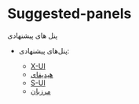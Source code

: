 # Suggested-panels
پنل های پیشنهادی

<ul>
    <li>
        <p>پنل‌های پیشنهادی:</p>
        <ul>
            <li>
                <a href="https://github.com/alireza0/x-ui" target="_blank">X-UI</a>
            </li>
            <li>
                <a href="https://github.com/hiddify/hiddify-config" target="_blank">هیدیفای</a>
            </li>
            <li>
                <a href="https://github.com/alireza0/s-ui" target="_blank">S-UI</a>
            </li>
            <li>
                <a href="https://github.com/Gozargah/Marzban" target="_blank">مرزبان</a>
            </li>
        </ul>
    </li>
</ul>
